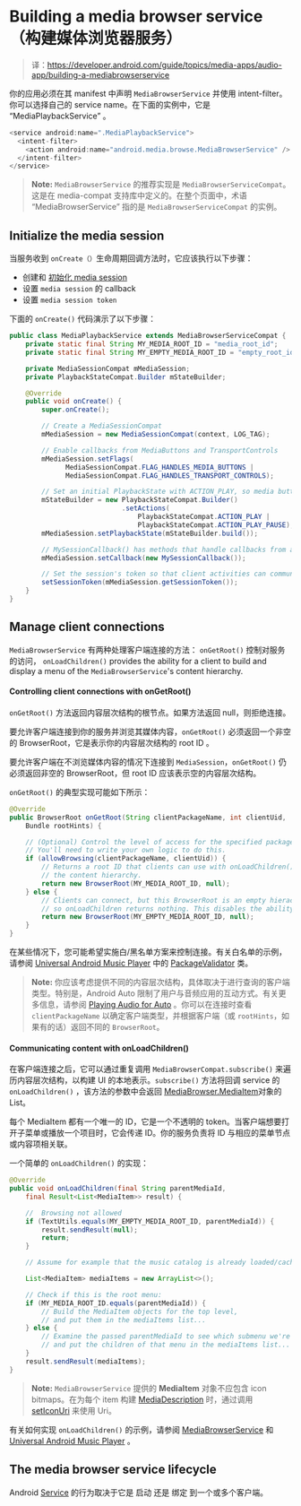 # Building a media browser service（构建媒体浏览器服务）

> 译：https://developer.android.com/guide/topics/media-apps/audio-app/building-a-mediabrowserservice

你的应用必须在其 manifest 中声明 `MediaBrowserService` 并使用 intent-filter。你可以选择自己的 service name。在下面的实例中，它是 “MediaPlaybackService” 。

``` java
<service android:name=".MediaPlaybackService">
  <intent-filter>
    <action android:name="android.media.browse.MediaBrowserService" />
  </intent-filter>
</service>
```

> **Note:** `MediaBrowserService` 的推荐实现是 `MediaBrowserServiceCompat`。这是在 media-compat 支持库中定义的。在整个页面中，术语 “MediaBrowserService” 指的是 `MediaBrowserServiceCompat` 的实例。


## Initialize the media session

当服务收到 `onCreate（）`生命周期回调方法时，它应该执行以下步骤：
- 创建和 [初始化 media session](https://developer.android.com/guide/topics/media-apps/working-with-a-media-session#init-session)
- 设置 `media session` 的 callback
- 设置 `media session token`

下面的 `onCreate()` 代码演示了以下步骤：

``` java
public class MediaPlaybackService extends MediaBrowserServiceCompat {
    private static final String MY_MEDIA_ROOT_ID = "media_root_id";
    private static final String MY_EMPTY_MEDIA_ROOT_ID = "empty_root_id";

    private MediaSessionCompat mMediaSession;
    private PlaybackStateCompat.Builder mStateBuilder;

    @Override
    public void onCreate() {
        super.onCreate();

        // Create a MediaSessionCompat
        mMediaSession = new MediaSessionCompat(context, LOG_TAG);

        // Enable callbacks from MediaButtons and TransportControls
        mMediaSession.setFlags(
              MediaSessionCompat.FLAG_HANDLES_MEDIA_BUTTONS |
              MediaSessionCompat.FLAG_HANDLES_TRANSPORT_CONTROLS);

        // Set an initial PlaybackState with ACTION_PLAY, so media buttons can start the player
        mStateBuilder = new PlaybackStateCompat.Builder()
                            .setActions(
                                PlaybackStateCompat.ACTION_PLAY |
                                PlaybackStateCompat.ACTION_PLAY_PAUSE);
        mMediaSession.setPlaybackState(mStateBuilder.build());

        // MySessionCallback() has methods that handle callbacks from a media controller
        mMediaSession.setCallback(new MySessionCallback());

        // Set the session's token so that client activities can communicate with it.
        setSessionToken(mMediaSession.getSessionToken());
    }
}
```

## Manage client connections

`MediaBrowserService` 有两种处理客户端连接的方法： `onGetRoot()` 控制对服务的访问， `onLoadChildren()` provides the ability for a client to build and display a menu of the `MediaBrowserService`'s content hierarchy.

#### Controlling client connections with onGetRoot()

`onGetRoot()` 方法返回内容层次结构的根节点。如果方法返回 null，则拒绝连接。

要允许客户端连接到你的服务并浏览其媒体内容，`onGetRoot()` 必须返回一个非空的 BrowserRoot，它是表示你的内容层次结构的 root ID 。

要允许客户端在不浏览媒体内容的情况下连接到 `MediaSession`，`onGetRoot()` 仍必须返回非空的 BrowserRoot，但 root ID 应该表示空的内容层次结构。

`onGetRoot()` 的典型实现可能如下所示：

``` java
@Override
public BrowserRoot onGetRoot(String clientPackageName, int clientUid,
    Bundle rootHints) {

    // (Optional) Control the level of access for the specified package name.
    // You'll need to write your own logic to do this.
    if (allowBrowsing(clientPackageName, clientUid)) {
        // Returns a root ID that clients can use with onLoadChildren() to retrieve
        // the content hierarchy.
        return new BrowserRoot(MY_MEDIA_ROOT_ID, null);
    } else {
        // Clients can connect, but this BrowserRoot is an empty hierachy
        // so onLoadChildren returns nothing. This disables the ability to browse for content.
        return new BrowserRoot(MY_EMPTY_MEDIA_ROOT_ID, null);
    }
}
```

在某些情况下，您可能希望实施白/黑名单方案来控制连接。有关白名单的示例，请参阅 [Universal Android Music Player](https://github.com/googlesamples/android-UniversalMusicPlayer) 中的 [PackageValidator](https://github.com/googlesamples/android-UniversalMusicPlayer/blob/v1/mobile/src/main/java/com/example/android/uamp/PackageValidator.java) 类。

> **Note:** 你应该考虑提供不同的内容层次结构，具体取决于进行查询的客户端类型。特别是，Android Auto 限制了用户与音频应用的互动方式。有关更多信息，请参阅 [Playing Audio for Auto](https://developer.android.com/training/auto/audio/#build_hierarchy) 。你可以在连接时查看 `clientPackageName` 以确定客户端类型，并根据客户端（或 `rootHints`，如果有的话）返回不同的 `BrowserRoot`。

#### Communicating content with onLoadChildren()

在客户端连接之后，它可以通过重复调用 `MediaBrowserCompat.subscribe()` 来遍历内容层次结构，以构建 UI 的本地表示。`subscribe()` 方法将回调 service 的 `onLoadChildren()` ，该方法的参数中会返回 [MediaBrowser.MediaItem](https://developer.android.com/reference/android/media/browse/MediaBrowser.MediaItem)对象的 List。

每个 MediaItem 都有一个唯一的 ID，它是一个不透明的 token。当客户端想要打开子菜单或播放一个项目时，它会传递 ID。你的服务负责将 ID 与相应的菜单节点或内容项相关联。

一个简单的 `onLoadChildren()` 的实现：

``` java
@Override
public void onLoadChildren(final String parentMediaId,
    final Result<List<MediaItem>> result) {

    //  Browsing not allowed
    if (TextUtils.equals(MY_EMPTY_MEDIA_ROOT_ID, parentMediaId)) {
        result.sendResult(null);
        return;
    }

    // Assume for example that the music catalog is already loaded/cached.

    List<MediaItem> mediaItems = new ArrayList<>();

    // Check if this is the root menu:
    if (MY_MEDIA_ROOT_ID.equals(parentMediaId)) {
        // Build the MediaItem objects for the top level,
        // and put them in the mediaItems list...
    } else {
        // Examine the passed parentMediaId to see which submenu we're at,
        // and put the children of that menu in the mediaItems list...
    }
    result.sendResult(mediaItems);
}
```
> **Note:** `MediaBrowserService` 提供的 **MediaItem** 对象不应包含 icon bitmaps。在为每个 item 构建 [MediaDescription](https://developer.android.com/reference/android/media/MediaDescription) 时，通过调用 [setIconUri](https://developer.android.com/reference/android/media/MediaDescription.Builder#setIconUri(android.net.Uri)) 来使用 Uri。

有关如何实现 `onLoadChildren()` 的示例，请参阅 [MediaBrowserService](https://github.com/googlesamples/android-MediaBrowserService) 和 [Universal Android Music Player](https://github.com/googlesamples/android-UniversalMusicPlayer) 。

## The media browser service lifecycle

Android [Service](https://developer.android.com/guide/components/services) 的行为取决于它是 启动 还是 绑定 到一个或多个客户端。
























